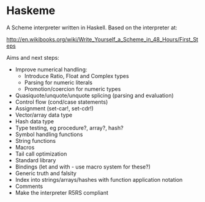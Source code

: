 Haskeme
=======

A Scheme interpreter written in Haskell. Based on the interpreter at:

http://en.wikibooks.org/wiki/Write_Yourself_a_Scheme_in_48_Hours/First_Steps

Aims and next steps:

* Improve numerical handling:
  - Introduce Ratio, Float and Complex types
  - Parsing for numeric literals
  - Promotion/coercion for numeric types
* Quasiquote/unquote/unquote splicing (parsing and evaluation)
* Control flow (cond/case statements)
* Assignment (set-car!, set-cdr!)
* Vector/array data type
* Hash data type
* Type testing, eg procedure?, array?, hash?
* Symbol handling functions
* String functions
* Macros
* Tail call optimization
* Standard library
* Bindings (let and with - use macro system for these?)
* Generic truth and falsity
* Index into strings/arrays/hashes with function application notation
* Comments
* Make the interpreter R5RS compliant